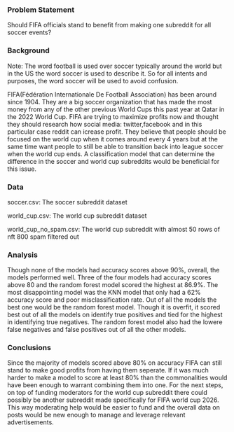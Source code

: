 ### Problem Statement

Should FIFA officials stand to benefit from making one subreddit for all soccer events?

### Background

Note: The word football is used over soccer typically around the world but in the US the word soccer is used to describe it. So for all intents and purposes, the word soccer will be used to avoid confusion. 


FIFA(Fédération Internationale De Football Association) has been around since 1904. They are a big soccer organization that has made the most money from any of the other previous World Cups this past year at Qatar in the 2022 World Cup. FIFA are trying to maximize profits now and thought they should research how social media: twitter,facebook and in this particular case reddit can icrease profit. They believe that people should be focused on the world cup when it comes around every 4 years but at the same time want people to still be able to transition back into league soccer when the world cup ends. A classification model that can determine the difference in the soccer and world cup subreddits would be beneficial for this issue.

### Data 

soccer.csv: The soccer subreddit dataset

world_cup.csv: The world cup subreddit dataset

world_cup_no_spam.csv: The world cup subreddit with almost 50 rows of nft 800 spam filtered out 

### Analysis

Though none of the models had accuracy scores above 90%, overall, the models performed well. Three of the four models had accuracy scores above 80 and the random forest model scored the highest at 86.9%. The most disappointing model was the KNN model that only had a 62% accuracy score and poor misclassification rate. Out of all the models the best one would be the random forest model. Though it is overfit, it scored best out of all the models on identify true positives and tied for the highest in identifying true negatives. The random forest model also had the lowere false negatives and false positives out of all the other models.

### Conclusions

Since the majority of models scored above 80% on accuracy FIFA can still stand to make good profits from having them seperate. If it was much harder to make a model to score at least 80% than the commonalities would have been enough to warrant combining them into one. For the next steps, on top of funding moderators for the world cup subreddit there could possibly be another subreddit made specifically for FIFA world cup 2026. This way moderating help would be easier to fund and the overall data on posts would be new enough to manage and leverage relevant advertisements. 
